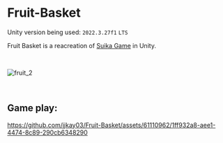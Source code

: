# Fruit-Basket

Unity version being used: `2022.3.27f1` `LTS`

Fruit Basket is a reacreation of [Suika Game](https://www.nintendo.com/store/products/suika-game-switch/) in Unity.

<br>

![fruit_2](https://github.com/jjkay03/Fruit-Basket/assets/61110962/44514b9b-a72f-4122-b104-00aaa5331460)

<br>

## Game play:
https://github.com/jjkay03/Fruit-Basket/assets/61110962/1ff932a8-aee1-4474-8c89-290cb6348290

